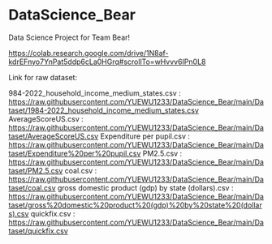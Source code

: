 # DataScience_Bear
Data Science Project for Team Bear!

https://colab.research.google.com/drive/1N8af-kdrEFnyo7YnPat5ddp6cLa0HGrq#scrollTo=wHvvv6IPn0L8

Link for raw dataset:

984-2022_household_income_medium_states.csv :
https://raw.githubusercontent.com/YUEWU1233/DataScience_Bear/main/Dataset/1984-2022_household_income_medium_states.csv
AverageScoreUS.csv :
https://raw.githubusercontent.com/YUEWU1233/DataScience_Bear/main/Dataset/AverageScoreUS.csv
Expenditure per pupil.csv :
https://raw.githubusercontent.com/YUEWU1233/DataScience_Bear/main/Dataset/Expenditure%20per%20pupil.csv
PM2.5.csv :
https://raw.githubusercontent.com/YUEWU1233/DataScience_Bear/main/Dataset/PM2.5.csv
coal.csv :
https://raw.githubusercontent.com/YUEWU1233/DataScience_Bear/main/Dataset/coal.csv
gross domestic product (gdp) by state (dollars).csv :
https://raw.githubusercontent.com/YUEWU1233/DataScience_Bear/main/Dataset/gross%20domestic%20product%20(gdp)%20by%20state%20(dollars).csv
quickfix.csv :
https://raw.githubusercontent.com/YUEWU1233/DataScience_Bear/main/Dataset/quickfix.csv
